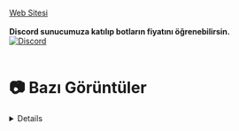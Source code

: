 <a href="https://publiccim.com">Web Sitesi</a>
<br><br>
<strong>Discord sunucumuza katılıp botların fiyatını öğrenebilirsin.</strong>
<br>
[![Discord](https://api.weblutions.com/discord/invite/publiccim/)](https://discord.gg/publiccim)
<br> </br>


# 📷 Bazı Görüntüler
<details>
 <img width="450" alt="image" src="https://github.com/shutjs/publiccim-v14-bots/blob/main/Images/Ekran%20g%C3%B6r%C3%BCnt%C3%BCs%C3%BC%202024-07-25%20180115.png">

</details>
